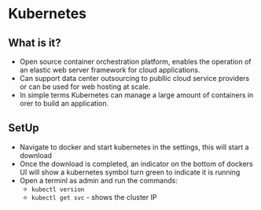 # Kubernetes 

## What is it?
- Open source container orchestration platform, enables the operation of an elastic web server framework for cloud applications. 
- Can support data center outsourcing to publlic cloud service providers or can be used for web hosting at scale.
- In simple terms Kubernetes can manage a large amount of containers in orer to build an application. 

## SetUp 
- Navigate to docker and start kubernetes in the settings, this will start a download
- Once the download is completed, an indicator on the bottom of dockers UI will show a kubernetes symbol turn green to indicate it is running
- Open a terminl as admin and run the commands:
    - `kubectl version`
    - `kubectl get svc` - shows the cluster IP 